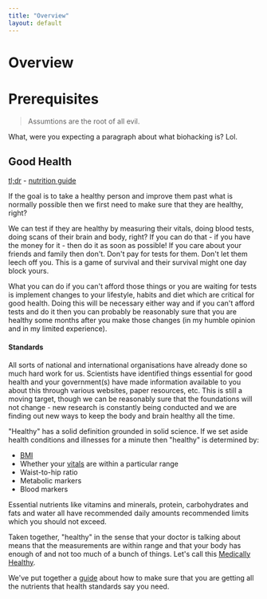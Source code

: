 ```yaml
---
title: "Overview"
layout: default
---
```

# Overview

# Prerequisites

> Assumtions are the root of all evil.

What, were you expecting a paragraph about what biohacking is? Lol.

## Good Health

[tl;dr](glossary.md#tl-dr) - [nutrition guide](../site/guides/nutrition.md)

If the goal is to take a healthy person and improve them past what is normally possible then we first need to make sure that they are healthy, right? 

We can test if they are healthy by measuring their vitals, doing blood tests, doing scans of their brain and body, right? If you can do that - if you have the money for it - then do it as soon as possible! If you care about your friends and family then don't. Don't pay for tests for them. Don't let them leech off you. This is a game of survival and their survival might one day block yours.

What you can do if you can't afford those things or you are waiting for tests is implement changes to your lifestyle, habits and diet which are critical for good health. Doing this will be necessary either way and if you can't afford tests and do it then you can probably be reasonably sure that you are healthy some months after you make those changes (in my humble opinion and in my limited experience).

#### Standards

All sorts of national and international organisations have already done so much hard work for us. Scientists have identified things essential for good health and your government(s) have made information available to you about this through various websites, paper resources, etc. This is still a moving target, though we can be reasonably sure that the foundations will not change - new research is constantly being conducted and we are finding out new ways to keep the body and brain healthy all the time.

"Healthy" has a solid definition grounded in solid science. If we set aside health conditions and illnesses for a minute then "healthy" is determined by:
- [BMI](gloassary.md#BMI)
- Whether your [vitals](glossary.md#vitals) are within a particular range
- Waist-to-hip ratio
- Metabolic markers 
- Blood markers

Essential nutrients like vitamins and minerals, protein, carbohydrates and fats and water all have recommended daily amounts recommended limits which you should not exceed.

Taken together, "healthy" in the sense that your doctor is talking about means that the measurements are within range and that your body has enough of and not too much of a bunch of things. Let's call this [Medically Healthy](glossary.md#medically-healthy).

We've put together a [guide](guides/nutrition.md) about how to make sure that you are getting all the nutrients that health standards say you need.